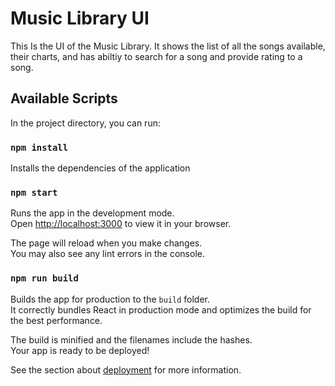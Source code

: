 # Music Library UI

This Is the UI of the Music Library. It shows the list of all the songs available, their charts, and has abiltiy to search for a song and provide rating to a song. 


## Available Scripts

In the project directory, you can run:

### `npm install`

Installs the dependencies of the application

### `npm start`

Runs the app in the development mode.\
Open [http://localhost:3000](http://localhost:3000) to view it in your browser.

The page will reload when you make changes.\
You may also see any lint errors in the console.

### `npm run build`

Builds the app for production to the `build` folder.\
It correctly bundles React in production mode and optimizes the build for the best performance.

The build is minified and the filenames include the hashes.\
Your app is ready to be deployed!

See the section about [deployment](https://facebook.github.io/create-react-app/docs/deployment) for more information.